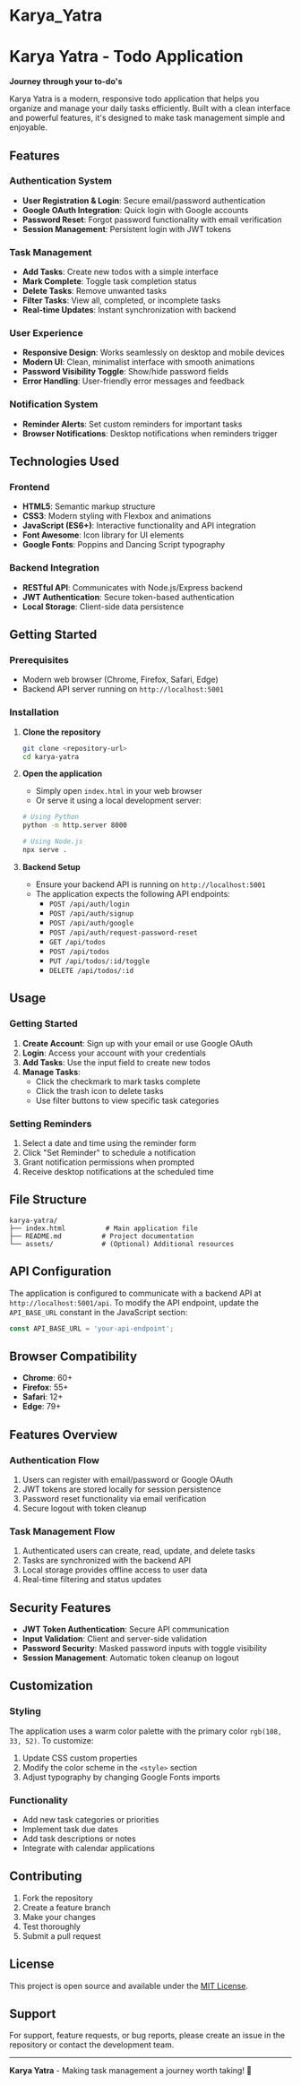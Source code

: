 # Karya_Yatra
# Karya Yatra - Todo Application

**Journey through your to-do's**

Karya Yatra is a modern, responsive todo application that helps you organize and manage your daily tasks efficiently. Built with a clean interface and powerful features, it's designed to make task management simple and enjoyable.

## Features

### Authentication System
- **User Registration & Login**: Secure email/password authentication
- **Google OAuth Integration**: Quick login with Google accounts
- **Password Reset**: Forgot password functionality with email verification
- **Session Management**: Persistent login with JWT tokens

### Task Management
- **Add Tasks**: Create new todos with a simple interface
- **Mark Complete**: Toggle task completion status
- **Delete Tasks**: Remove unwanted tasks
- **Filter Tasks**: View all, completed, or incomplete tasks
- **Real-time Updates**: Instant synchronization with backend

### User Experience
- **Responsive Design**: Works seamlessly on desktop and mobile devices
- **Modern UI**: Clean, minimalist interface with smooth animations
- **Password Visibility Toggle**: Show/hide password fields
- **Error Handling**: User-friendly error messages and feedback

### Notification System
- **Reminder Alerts**: Set custom reminders for important tasks
- **Browser Notifications**: Desktop notifications when reminders trigger

## Technologies Used

### Frontend
- **HTML5**: Semantic markup structure
- **CSS3**: Modern styling with Flexbox and animations
- **JavaScript (ES6+)**: Interactive functionality and API integration
- **Font Awesome**: Icon library for UI elements
- **Google Fonts**: Poppins and Dancing Script typography

### Backend Integration
- **RESTful API**: Communicates with Node.js/Express backend
- **JWT Authentication**: Secure token-based authentication
- **Local Storage**: Client-side data persistence

## Getting Started

### Prerequisites
- Modern web browser (Chrome, Firefox, Safari, Edge)
- Backend API server running on `http://localhost:5001`

### Installation

1. **Clone the repository**
   ```bash
   git clone <repository-url>
   cd karya-yatra
   ```

2. **Open the application**
   - Simply open `index.html` in your web browser
   - Or serve it using a local development server:
   ```bash
   # Using Python
   python -m http.server 8000
   
   # Using Node.js
   npx serve .
   ```

3. **Backend Setup**
   - Ensure your backend API is running on `http://localhost:5001`
   - The application expects the following API endpoints:
     - `POST /api/auth/login`
     - `POST /api/auth/signup`
     - `POST /api/auth/google`
     - `POST /api/auth/request-password-reset`
     - `GET /api/todos`
     - `POST /api/todos`
     - `PUT /api/todos/:id/toggle`
     - `DELETE /api/todos/:id`

## Usage

### Getting Started
1. **Create Account**: Sign up with your email or use Google OAuth
2. **Login**: Access your account with your credentials
3. **Add Tasks**: Use the input field to create new todos
4. **Manage Tasks**: 
   - Click the checkmark to mark tasks complete
   - Click the trash icon to delete tasks
   - Use filter buttons to view specific task categories

### Setting Reminders
1. Select a date and time using the reminder form
2. Click "Set Reminder" to schedule a notification
3. Grant notification permissions when prompted
4. Receive desktop notifications at the scheduled time

## File Structure

```
karya-yatra/
├── index.html          # Main application file
├── README.md          # Project documentation
└── assets/            # (Optional) Additional resources
```

## API Configuration

The application is configured to communicate with a backend API at `http://localhost:5001/api`. To modify the API endpoint, update the `API_BASE_URL` constant in the JavaScript section:

```javascript
const API_BASE_URL = 'your-api-endpoint';
```

## Browser Compatibility

- **Chrome**: 60+
- **Firefox**: 55+
- **Safari**: 12+
- **Edge**: 79+

## Features Overview

### Authentication Flow
1. Users can register with email/password or Google OAuth
2. JWT tokens are stored locally for session persistence
3. Password reset functionality via email verification
4. Secure logout with token cleanup

### Task Management Flow
1. Authenticated users can create, read, update, and delete tasks
2. Tasks are synchronized with the backend API
3. Local storage provides offline access to user data
4. Real-time filtering and status updates

## Security Features

- **JWT Token Authentication**: Secure API communication
- **Input Validation**: Client and server-side validation
- **Password Security**: Masked password inputs with toggle visibility
- **Session Management**: Automatic token cleanup on logout

## Customization

### Styling
The application uses a warm color palette with the primary color `rgb(108, 33, 52)`. To customize:

1. Update CSS custom properties
2. Modify the color scheme in the `<style>` section
3. Adjust typography by changing Google Fonts imports

### Functionality
- Add new task categories or priorities
- Implement task due dates
- Add task descriptions or notes
- Integrate with calendar applications

## Contributing

1. Fork the repository
2. Create a feature branch
3. Make your changes
4. Test thoroughly
5. Submit a pull request

## License

This project is open source and available under the [MIT License](LICENSE).

## Support

For support, feature requests, or bug reports, please create an issue in the repository or contact the development team.

---

**Karya Yatra** - Making task management a journey worth taking! 🚀
